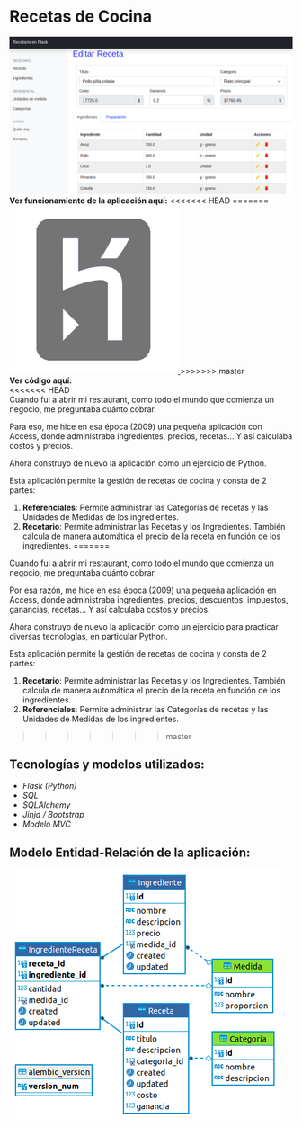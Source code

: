 # Recetas de Cocina

<img class="img-art" src="../../../assets/img/proyectos/recetas.png" alt="Vista de la aplicación de recetas de cocina">

<div class="link-icon"> 
    <strong>Ver funcionamiento de la aplicación aquí:</strong>
<<<<<<< HEAD
    <a href="https://recetario-flask.herokuapp.com/" target="_blank" title="Ir a proyecto en funcionamiento"><i class="fab fa-python"></i><a>
=======
    <a href="https://recetario-flask.herokuapp.com/" target="_blank" title="Ir a proyecto en funcionamiento">
    <img class="icono" src="../../../assets/img/proyectos/heroku-icon.png" alt="Icono Heroku">
    <a>
>>>>>>> master
</div>

<div class="link-icon">
    <strong>Ver código aquí:</strong>
    <a href="https://github.com/dchaconoca/Recetario-en-Flask" target="_blank" title="Ir a proyecto en GitHub"><i class="fab fa-github-square"></i><a>
</div>
<<<<<<< HEAD
<br>
Cuando fui a abrir mi restaurant, como todo el mundo que comienza un negocio, me preguntaba cuánto cobrar.

Para eso, me hice en esa época (2009) una pequeña aplicación con Access, donde administraba ingredientes, precios, recetas... Y así calculaba costos y precios.

Ahora construyo de nuevo la aplicación como un ejercicio de Python.

Esta aplicación permite la gestión de recetas de cocina y consta de 2 partes:

1. **Referenciales**: Permite administrar las Categorías de recetas y las Unidades de Medidas de los ingredientes.
2. **Recetario**: Permite administrar las Recetas y los Ingredientes. También calcula de manera automática el precio de la receta en función de los ingredientes.
=======


Cuando fui a abrir mi restaurant, como todo el mundo que comienza un negocio, me preguntaba cuánto cobrar. 

Por esa razón, me hice en esa época (2009) una pequeña aplicación en Access, donde administraba ingredientes, precios, descuentos, impuestos, ganancias, recetas... Y así calculaba costos y precios.

Ahora construyo de nuevo la aplicación como un ejercicio para practicar diversas tecnologías, en particular Python.

Esta aplicación permite la gestión de recetas de cocina y consta de 2 partes:

1. **Recetario**: Permite administrar las Recetas y los Ingredientes. También calcula de manera automática el precio de la receta en función de los ingredientes.
2. **Referenciales**: Permite administrar las Categorías de recetas y las Unidades de Medidas de los ingredientes.
>>>>>>> master

## Tecnologías y modelos utilizados:

- *Flask (Python)*
- *SQL*
- *SQLAlchemy*
- *Jinja / Bootstrap*
- *Modelo MVC* 

## Modelo Entidad-Relación de la aplicación:
<img class="img-art" src="../../../assets/img/proyectos/er-recetas.png" alt="Modelo Entidad-Relación de la aplicación">